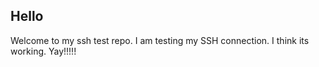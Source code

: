 ## Hello

Welcome to my ssh test repo. I am testing my SSH connection. I think its working. Yay!!!!!
